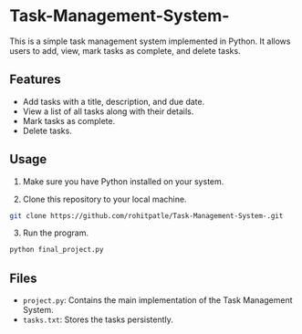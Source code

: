 # Task-Management-System-
This is a simple task management system implemented in Python. It allows users to add, view, mark tasks as complete, and delete tasks.

## Features
- Add tasks with a title, description, and due date.
- View a list of all tasks along with their details.
- Mark tasks as complete.
- Delete tasks.

## Usage
1. Make sure you have Python installed on your system.

2. Clone this repository to your local machine.
```bash
git clone https://github.com/rohitpatle/Task-Management-System-.git
```

3. Run the program.
```bash
python final_project.py
```

## Files
- `project.py`: Contains the main implementation of the Task Management System.
- `tasks.txt`: Stores the tasks persistently.
 
